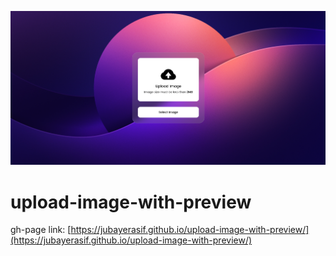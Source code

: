 [![Project Output Screenshot](https://github.com/jubayerasif/upload-image-with-preview/raw/main/assets/images/project-output-ss.png)](https://jubayerasif.github.io/upload-image-with-preview/)

# upload-image-with-preview

gh-page link: [https://jubayerasif.github.io/upload-image-with-preview/](https://jubayerasif.github.io/upload-image-with-preview/)

